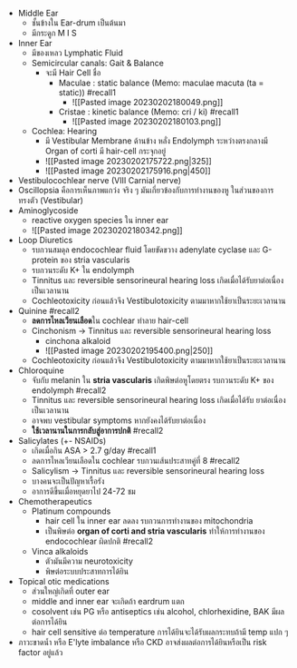 ---
---

  - Middle Ear
	  - ชั้นข้างใน Ear-drum เป็นต้นมา
	  - มีกระดูก M I S
  - Inner Ear
	  - มีของเหลว Lymphatic Fluid 
	  - Semicircular canals: Gait & Balance  
		  - จะมี Hair Cell ชื่อ
			  - Maculae : static balance (Memo: maculae macuta (ta = static)) #recall1
				  - ![[Pasted image 20230202180049.png]]
			  - Cristae : kinetic balance (Memo: cri / ki) #recall1
				  - ![[Pasted image 20230202180103.png]]
	  - Cochlea: Hearing
		  - มี Vestibular Membrane ด้านข้าง หลั่ง Endolymph ระหว่างตรงกลางมี Organ of corti มี hair-cell กระจุกอยู่
		  - ![[Pasted image 20230202175722.png|325]]
		  - ![[Pasted image 20230202175916.png|450]]
  - Vestibulocochlear nerve (VIII Carnial nerve)
  - Oscillopsia คือการเห็นภาพแกว่ง จริง ๆ มันเกี่ยวข้องกับการทำงานของหู ในส่วนของการทรงตัว (Vestibular)
  - Aminoglycoside
	  - reactive oxygen species ใน inner ear
	  - ![[Pasted image 20230202180342.png]]
  - Loop Diuretics
	  - รบกวนสมดุล endocochlear fluid โดยขัดขวาง adenylate cyclase และ G-protein ของ stria vascularis
	  - รบกวนระดับ K+ ใน endolymph
	  - Tinnitus และ reversible sensorineural hearing loss เกิดเมื่อได้รับยาต่อเนื่องเป็นเวลานาน
	  - Cochleotoxicity ก่อนแล้วจึง Vestibulotoxicity ตามมาหากใช้ยาเป็นระยะเวลานาน
  - Quinine #recall2
	  - **ลดการไหลเวียนเลือด**ใน cochlear ทำลาย hair-cell
	  - Cinchonism -> Tinnitus และ reversible sensorineural hearing loss 
		  - cinchona alkaloid
		  - ![[Pasted image 20230202195400.png|250]]
	  - Cochleotoxicity ก่อนแล้วจึง Vestibulotoxicity ตามมาหากใช้ยาเป็นระยะเวลานาน
  - Chloroquine 
	  - จับกับ melanin ใน **stria vascularis** เกิดพิษต่อหูโดยตรง รบกวนระดับ K+ ของ endolymph #recall2 
	  - Tinnitus และ reversible sensorineural hearing loss เกิดเมื่อได้รับ ยาต่อเนื่องเป็นเวลานาน
	  - อาจพบ vestibular symptoms หากยังคงได้รับยาต่อเนื่อง
	  - **ใช้เวลานานในการกลับสู่อาการปกติ** #recall2 
  - Salicylates (+- NSAIDs)
	  - เกิดเมื่อกิน ASA > 2.7 g/day #recall1
	  - ลดการไหลเวียนเลือดใน cochlear รบกวนเส้นประสาทคู่ที่ 8 #recall2
	  - Salicylism -> Tinnitus และ reversible sensorineural hearing loss 
	  - บางคนจะเป็นปัญหาเรื้อรัง
	  - อาการดีขึ้นเมื่อหยุดยาไป 24-72 ชม
  - Chemotherapeutics
	  - Platinum compounds
		  - hair cell ใน inner ear ลดลง รบกวนการทำงานของ mitochondria
		  - เป็นพิษต่อ **organ of corti and stria vascularis** ทำให้การทำงานของ endocochlear ผิดปกติ #recall2 
	  - Vinca alkaloids
		  - ตัวมันมีความ neurotoxicity
		  - พิษต่อระบบประสาทการได้ยิน
  - Topical otic medications
	  - ส่วนใหญ่เกิดที่ outer ear
	  - middle and inner ear จะเกิดถ้า eardrum แตก
	  - cosolvent เช่น PG หรือ antiseptics เช่น alcohol, chlorhexidine, BAK มีผลต่อการได้ยิน
	  - hair cell sensitive ต่อ temperature การได้ยินจะได้รับผลกระทบถ้ามี temp แปก ๆ
  - ภาวะขาดน้ำ หรือ E'lyte imbalance หรือ CKD อาจส่งผลต่อการได้ยินหรือเป็น risk factor อยู่แล้ว